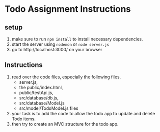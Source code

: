 # Todo Assignment Instructions

## setup
1. make sure to run `npm install` to install necessary dependencies.
2. start the server using `nodemon` or `node server.js`
3. go to http://localhost:3000/ on your browser


## Instructions
1. read over the code files, especially the following files.
    - server.js, 
    - the public/index.html, 
    - public/testApi.js, 
    - src/database/db.js, 
    - src/database/Model.js
    - src/model/TodoModel.js files
2. your task is to add the code to allow the todo app to update and delete Todo items.
3. then try to create an MVC structure for the todo app.